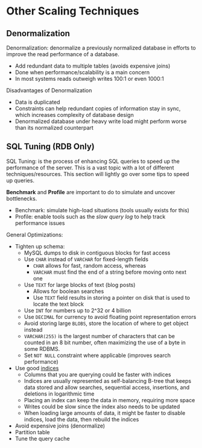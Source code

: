 # Other Scaling Techniques

## Denormalization

Denormalization: denormalize a previously normalized database in efforts to improve the read performance of a database.

- Add redundant data to multiple tables (avoids expensive joins)
- Done when performance/scalability is a main concern
- In most systems reads outweigh writes 100:1 or even 1000:1

Disadvantages of Denormalization

- Data is duplicated
- Constraints can help redundant copies of information stay in sync, which increases complexity of database design
- Denormalized database under heavy write load might perform worse than its normalized counterpart

## SQL Tuning (RDB Only)

SQL Tuning: is the process of enhancing SQL queries to speed up the performance of the server. This is a vast topic with a lot of different techniques/resources. This section will lightly go over some tips to speed up queries.

**Benchmark** and **Profile** are important to do to simulate and uncover bottlenecks.

- Benchmark: simulate high-load situations (tools usually exists for this)
- Profile: enable tools such as the *slow query log* to help track performance issues

General Optimizations:

- Tighten up schema:
    - MySQL dumps to disk in contiguous blocks for fast access
    - Use ``CHAR`` instead of ``VARCHAR`` for fixed-length fields
        - ``CHAR`` allows for fast, random access, whereas
        - ``VARCHAR`` must find the end of a string before moving onto next one
    - Use ``TEXT`` for large blocks of text (blog posts)
        - Allows for boolean searches
        - Use ``TEXT`` field results in storing a pointer on disk that is used to locate the text block
    - Use ``INT`` for numbers up to 2\^32 or 4 billion
    - Use ``DECIMAL`` for currency to avoid floating point representation errors
    - Avoid storing large ``BLOBS``, store the location of where to get object instead
    - ``VARCHAR(255)`` is the largest number of characters that can be counted in an 8 bit number, often maximizing the use of a byte in some RDBMS.
    - Set ``NOT NULL`` constraint where applicable (improves search performance)
- Use good [indices](https://www.youtube.com/watch?v=fsG1XaZEa78)
    - Columns that you are querying could be faster with indices
    - Indices are usually represented as self-balancing B-tree that keeps data stored and allow searches, sequential access, insertions, and deletions in logarithmic time
    - Placing an index can keep the data in memory, requiring more space
    - Writes could be slow since the index also needs to be updated
    - When loading large amounts of data, it might be faster to disable indices, load the data, then rebuild the indices
- Avoid expensive joins (denormalize)
- Partition table
- Tune the query cache





